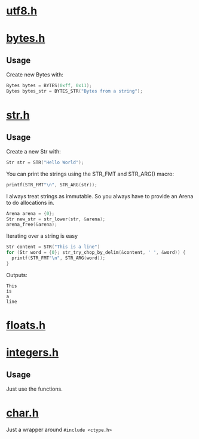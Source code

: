# [utf8.h](https://github.com/Code-Nycticebus/clib/blob/main/src/types/utf8.h)
# [bytes.h](https://github.com/Code-Nycticebus/clib/blob/main/src/types/bytes.h)
## Usage
Create new Bytes with:
```c
Bytes bytes = BYTES(0xff, 0x11);
Bytes bytes_str = BYTES_STR("Bytes from a string");
```
# [str.h](https://github.com/Code-Nycticebus/clib/blob/main/src/types/str.h)
## Usage
Create a new Str with:
```c
Str str = STR("Hello World");
```

You can print the strings using the STR_FMT and STR_ARG() macro:
```c
printf(STR_FMT"\n", STR_ARG(str));
```

I always treat strings as immutable.
So you always have to provide an Arena to do allocations in.
```c
Arena arena = {0};
Str new_str = str_lower(str, &arena);
arena_free(&arena);
```


Iterating over a string is easy
```c
Str content = STR("This is a line")
for (Str word = {0}; str_try_chop_by_delim(&content, ' ', &word)) {
  printf(STR_FMT"\n", STR_ARG(word));
}
```
Outputs:
```console
This
is
a
line
```
# [floats.h](https://github.com/Code-Nycticebus/clib/blob/main/src/types/floats.h)
# [integers.h](https://github.com/Code-Nycticebus/clib/blob/main/src/types/integers.h)
## Usage
Just use the functions.
# [char.h](https://github.com/Code-Nycticebus/clib/blob/main/src/types/char.h)

Just a wrapper around ```#include <ctype.h>```

